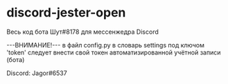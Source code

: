 # discord-jester-open
Весь код бота Шут#8178 для мессенжедра Discord


---ВНИМАНИЕ!---
в файл config.py в словарь settings под ключом 'token' следует внести свой токен автоматизированной учётной записи (бота)


Discord: Jagor#6537
